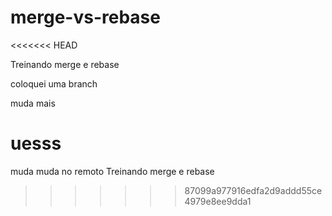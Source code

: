 # merge-vs-rebase
<<<<<<< HEAD

Treinando merge e rebase

coloquei uma branch

muda mais

uesss
=======
muda muda no remoto
Treinando merge e rebase
>>>>>>> 87099a977916edfa2d9addd55ce4979e8ee9dda1

